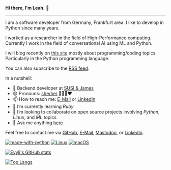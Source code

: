 <b>Hi there, I'm Leah.</b>  👋

<hr />

I am a software developer from Germany, Frankfurt area. I like to develop in Python since many years.

I worked as a researcher in the field of High-Performance computing. Currently I work in the field of conversational AI using ML and Python.

I will blog recently on <a href="https://evyli.de">this site</a> mostly about programming/coding topics. Particularly in the Python programming language.

You can also subscribe to the [RSS feed](https://evyli.de/feed.xml).

In a nutshell:
- 💼 Backend developer at [SUSI & James](https://susiandjames.com/)
- 😄 Pronouns: [she/her](https://en.pronouns.page/she) 🏳‍🌈🌈❤️
- 📫 How to reach me: [E-Mail](mailto:leah.lackner+github@gmail.com) or [LinkedIn](https://www.linkedin.com/in/leah-lackner)
- 🌱 I’m currently learning _Ruby_
- 👯 I’m looking to collaborate on open source projects involving _Python_, _Linux_, and _ML_ topics
- 💬 Ask me anything [here](https://github.com/evyli/evyli/issues)

Feel free to contact me via [GitHub](https://github.com/evyli), [E-Mail](mailto:leah.lackner+github@gmail.com), [Mastodon](https://chaos.social/@nyshi), or [LinkedIn](https://www.linkedin.com/in/leah-lackner).

[![made-with-python](https://img.shields.io/badge/Made%20with-Python-1f425f.svg)](https://www.python.org/)
[![Linux](https://svgshare.com/i/Zhy.svg)](https://svgshare.com/i/Zhy.svg)
[![macOS](https://svgshare.com/i/ZjP.svg)](https://svgshare.com/i/ZjP.svg)

[![Evyli's GitHub stats](https://github-readme-stats.vercel.app/api?username=evyli&hide=stars&show_icons=true&theme=synthwave)](https://github.com/evyli)

[![Top Langs](https://github-readme-stats.vercel.app/api/top-langs/?username=evyli&layout=compact)](https://github.com/evyli)
